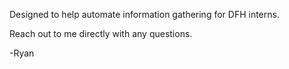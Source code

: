Designed to help automate information gathering for DFH interns.

Reach out to me directly with any questions.

-Ryan
